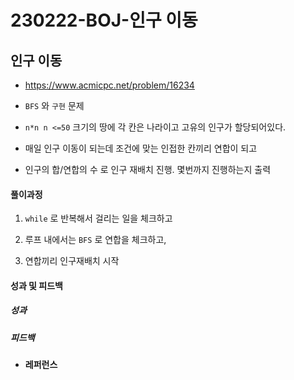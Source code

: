 # 230222-BOJ-인구 이동

## 인구 이동

- https://www.acmicpc.net/problem/16234

- `BFS` 와 `구현` 문제

- `n*n n <=50` 크기의 땅에 각 칸은 나라이고 고유의 인구가 할당되어있다.

- 매일 인구 이동이 되는데 조건에 맞는 인접한 칸끼리 연합이 되고

- 인구의 합/연합의 수 로 인구 재배치 진행. 몇번까지 진행하는지 출력

#### 풀이과정

1. `while` 로 반복해서 걸리는 일을 체크하고

2. 루프 내에서는 `BFS` 로 연합을 체크하고, 

3. 연합끼리 인구재배치 시작

#### 성과 및 피드백

##### 성과

##### 피드백

- #### 레퍼런스

> 
